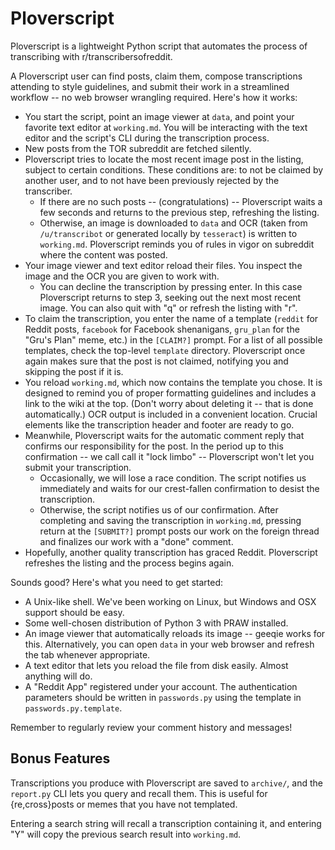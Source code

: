# Ploverscript
Ploverscript is a lightweight Python script that automates the process of transcribing with r/transcribersofreddit. 

A Ploverscript user can find posts, claim them, compose transcriptions attending to style guidelines, and submit their work in a streamlined workflow -- no web browser wrangling required. Here's how it works:

* You start the script, point an image viewer at `data`, and point your favorite text editor at `working.md`. You will be interacting with the text editor and the script's CLI during the transcription process.
* New posts from the TOR subreddit are fetched silently.
* Ploverscript tries to locate the most recent image post in the listing, subject to certain conditions. These conditions are: to not be claimed by another user, and to not have been previously rejected by the transcriber.
  * If there are no such posts -- (congratulations) -- Ploverscript waits a few seconds and returns to the previous step, refreshing the listing.
  * Otherwise, an image is downloaded to `data` and OCR (taken from `/u/transcribot` or generated locally by `tesseract`) is written to `working.md`. Ploverscript reminds you of rules in vigor on subreddit where the content was posted.
* Your image viewer and text editor reload their files. You inspect the image and the OCR you are given to work with.
  * You can decline the transcription by pressing enter. In this case Ploverscript returns to step 3, seeking out the next most recent image. You can also quit with "q" or refresh the listing with "r".
* To claim the transcription, you enter the name of a template (`reddit` for Reddit posts, `facebook` for Facebook shenanigans, `gru_plan` for the "Gru's Plan" meme, etc.) in the `[CLAIM?]` prompt. For a list of all possible templates, check the top-level `template` directory. Ploverscript once again makes sure that the post is not claimed, notifying you and skipping the post if it is.
* You reload `working.md`, which now contains the template you chose. It is designed to remind you of proper formatting guidelines and includes a link to the wiki at the top. (Don't worry about deleting it -- that is done automatically.) OCR output is included in a convenient location. Crucial elements like the transcription header and footer are ready to go.
* Meanwhile, Ploverscript waits for the automatic comment reply that confirms our responsibility for the post. In the period up to this confirmation -- we call call it "lock limbo" -- Ploverscript won't let you submit your transcription.
  * Occasionally, we will lose a race condition. The script notifies us immediately and waits for our crest-fallen confirmation to desist the transcription.
  * Otherwise, the script notifies us of our confirmation. After completing and saving the transcription in `working.md`, pressing return at the `[SUBMIT?]`  prompt posts our work on the foreign thread and finalizes our work with a "done" comment.
* Hopefully, another quality transcription has graced Reddit. Ploverscript refreshes the listing and the process begins again.

Sounds good? Here's what you need to get started:

* A Unix-like shell. We've been working on Linux, but Windows and OSX support should be easy.
* Some well-chosen distribution of Python 3 with PRAW installed.
* An image viewer that automatically reloads its image -- geeqie works for this. Alternatively, you can open `data` in your web browser and refresh the tab whenever appropriate.
* A text editor that lets you reload the file from disk easily. Almost anything will do.
* A "Reddit App" registered under your account. The authentication parameters should be written in `passwords.py` using the template in `passwords.py.template`.

Remember to regularly review your comment history and messages!

## Bonus Features

Transcriptions you produce with Ploverscript are saved to `archive/`, and the `report.py` CLI lets you query and recall them. This is useful for {re,cross}posts or memes that you have not templated.

Entering a search string will recall a transcription containing it, and entering "Y" will copy the previous search result into `working.md`. 

